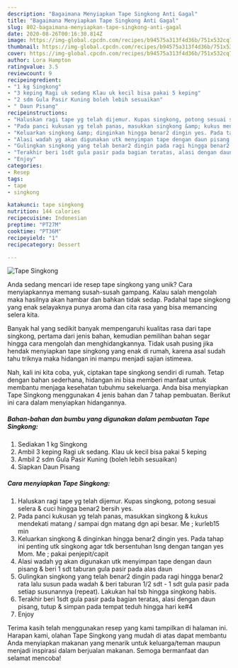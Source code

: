 ```yaml
---
description: "Bagaimana Menyiapkan Tape Singkong Anti Gagal"
title: "Bagaimana Menyiapkan Tape Singkong Anti Gagal"
slug: 802-bagaimana-menyiapkan-tape-singkong-anti-gagal
date: 2020-08-26T00:16:30.814Z
image: https://img-global.cpcdn.com/recipes/b94575a313f4d36b/751x532cq70/tape-singkong-foto-resep-utama.jpg
thumbnail: https://img-global.cpcdn.com/recipes/b94575a313f4d36b/751x532cq70/tape-singkong-foto-resep-utama.jpg
cover: https://img-global.cpcdn.com/recipes/b94575a313f4d36b/751x532cq70/tape-singkong-foto-resep-utama.jpg
author: Lora Hampton
ratingvalue: 3.5
reviewcount: 9
recipeingredient:
- "1 kg Singkong"
- "3 keping Ragi uk sedang Klau uk kecil bisa pakai 5 keping"
- "2 sdm Gula Pasir Kuning boleh lebih sesuaikan"
- " Daun Pisang"
recipeinstructions:
- "Haluskan ragi tape yg telah dijemur. Kupas singkong, potong sesuai selera &amp; cuci hingga benar2 bersih yes."
- "Pada panci kukusan yg telah panas, masukkan singkong &amp; kukus mendekati matang / sampai dgn matang dgn api besar. Me ; kurleb15 min"
- "Keluarkan singkong &amp; dinginkan hingga benar2 dingin yes. Pada tahap ini penting utk singkong agar tdk bersentuhan lsng dengan tangan yes Mom. Me ; pakai penjepit/capit"
- "Alasi wadah yg akan digunakan utk menyimpan tape dengan daun pisang &amp; beri 1 sdt taburan gula pasir pada alas daun"
- "Gulingkan singkong yang telah benar2 dingin pada ragi hingga benar2 rata lalu susun pada wadah &amp; beri taburan 1/2 sdt - 1 sdt gula pasir pada setiap susunannya (repeat). Lakukan hal tsb hingga singkong habis."
- "Terakhir beri 1sdt gula pasir pada bagian teratas, alasi dengan daun pisang, tutup &amp; simpan pada tempat teduh hingga hari ke#4"
- "Enjoy"
categories:
- Resep
tags:
- tape
- singkong

katakunci: tape singkong 
nutrition: 144 calories
recipecuisine: Indonesian
preptime: "PT27M"
cooktime: "PT36M"
recipeyield: "1"
recipecategory: Dessert

---
```



![Tape Singkong](https://img-global.cpcdn.com/recipes/b94575a313f4d36b/751x532cq70/tape-singkong-foto-resep-utama.jpg)

Anda sedang mencari ide resep tape singkong yang unik? Cara menyiapkannya memang susah-susah gampang. Kalau salah mengolah maka hasilnya akan hambar dan bahkan tidak sedap. Padahal tape singkong yang enak selayaknya punya aroma dan cita rasa yang bisa memancing selera kita.



Banyak hal yang sedikit banyak mempengaruhi kualitas rasa dari tape singkong, pertama dari jenis bahan, kemudian pemilihan bahan segar hingga cara mengolah dan menghidangkannya. Tidak usah pusing jika hendak menyiapkan tape singkong yang enak di rumah, karena asal sudah tahu triknya maka hidangan ini mampu menjadi sajian istimewa.


Nah, kali ini kita coba, yuk, ciptakan tape singkong sendiri di rumah. Tetap dengan bahan sederhana, hidangan ini bisa memberi manfaat untuk membantu menjaga kesehatan tubuhmu sekeluarga. Anda bisa menyiapkan Tape Singkong menggunakan 4 jenis bahan dan 7 tahap pembuatan. Berikut ini cara dalam menyiapkan hidangannya.

<!--inarticleads1-->

##### Bahan-bahan dan bumbu yang digunakan dalam pembuatan Tape Singkong:

1. Sediakan 1 kg Singkong
1. Ambil 3 keping Ragi uk sedang. Klau uk kecil bisa pakai 5 keping
1. Ambil 2 sdm Gula Pasir Kuning (boleh lebih sesuaikan)
1. Siapkan  Daun Pisang




<!--inarticleads2-->

##### Cara menyiapkan Tape Singkong:

1. Haluskan ragi tape yg telah dijemur. Kupas singkong, potong sesuai selera &amp; cuci hingga benar2 bersih yes.
1. Pada panci kukusan yg telah panas, masukkan singkong &amp; kukus mendekati matang / sampai dgn matang dgn api besar. Me ; kurleb15 min
1. Keluarkan singkong &amp; dinginkan hingga benar2 dingin yes. Pada tahap ini penting utk singkong agar tdk bersentuhan lsng dengan tangan yes Mom. Me ; pakai penjepit/capit
1. Alasi wadah yg akan digunakan utk menyimpan tape dengan daun pisang &amp; beri 1 sdt taburan gula pasir pada alas daun
1. Gulingkan singkong yang telah benar2 dingin pada ragi hingga benar2 rata lalu susun pada wadah &amp; beri taburan 1/2 sdt - 1 sdt gula pasir pada setiap susunannya (repeat). Lakukan hal tsb hingga singkong habis.
1. Terakhir beri 1sdt gula pasir pada bagian teratas, alasi dengan daun pisang, tutup &amp; simpan pada tempat teduh hingga hari ke#4
1. Enjoy




Terima kasih telah menggunakan resep yang kami tampilkan di halaman ini. Harapan kami, olahan Tape Singkong yang mudah di atas dapat membantu Anda menyiapkan makanan yang menarik untuk keluarga/teman maupun menjadi inspirasi dalam berjualan makanan. Semoga bermanfaat dan selamat mencoba!
